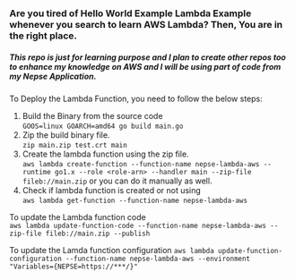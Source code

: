 ### Are you tired of Hello World Example Lambda Example whenever you search to learn AWS Lambda? Then, You are in the right place.    
  


##### This repo is just for learning purpose and I plan to create other repos too to enhance my knowledge on AWS and I will be using part of code from my Nepse Application. 


To Deploy the Lambda Function, you need to follow the below steps: 
1. Build the Binary from the source code  
`GOOS=linux GOARCH=amd64 go build main.go`
2. Zip the build binary file.  
`zip main.zip test.crt main`
3. Create the lambda function using the zip file.  
`aws lambda create-function --function-name nepse-lambda-aws --runtime go1.x --role <role-arn> --handler main --zip-file fileb://main.zip` or you can do it manually as well.
4. Check if lambda function is created or not using  
`aws lambda get-function --function-name nepse-lambda-aws`

To update the Lambda function code  
`aws lambda update-function-code --function-name nepse-lambda-aws --zip-file fileb://main.zip --publish`

To update the Lamda function configuration
`aws lambda update-function-configuration --function-name nepse-lambda-aws --environment "Variables={NEPSE=https://***/}"`